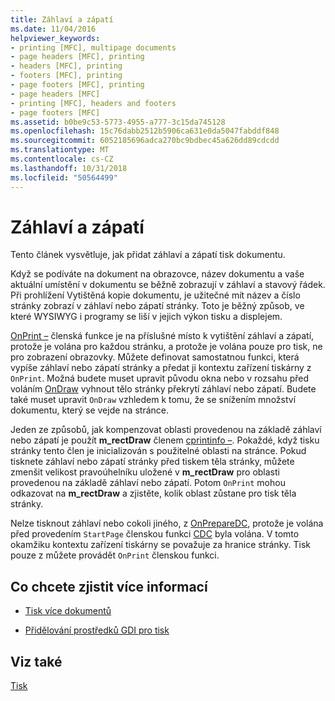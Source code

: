 ```yaml
---
title: Záhlaví a zápatí
ms.date: 11/04/2016
helpviewer_keywords:
- printing [MFC], multipage documents
- page headers [MFC], printing
- headers [MFC], printing
- footers [MFC], printing
- page footers [MFC], printing
- page headers [MFC]
- printing [MFC], headers and footers
- page footers [MFC]
ms.assetid: b0be9c53-5773-4955-a777-3c15da745128
ms.openlocfilehash: 15c76dabb2512b5906ca631e0da5047fabddf848
ms.sourcegitcommit: 6052185696adca270bc9bdbec45a626dd89cdcdd
ms.translationtype: MT
ms.contentlocale: cs-CZ
ms.lasthandoff: 10/31/2018
ms.locfileid: "50564499"
---
```

# <a name="headers-and-footers"></a>Záhlaví a zápatí

Tento článek vysvětluje, jak přidat záhlaví a zápatí tisk dokumentu.

Když se podíváte na dokument na obrazovce, název dokumentu a vaše aktuální umístění v dokumentu se běžně zobrazují v záhlaví a stavový řádek. Při prohlížení Vytištěná kopie dokumentu, je užitečné mít název a číslo stránky zobrazí v záhlaví nebo zápatí stránky. Toto je běžný způsob, ve které WYSIWYG i programy se liší v jejich výkon tisku a displejem.

[OnPrint –](../mfc/reference/cview-class.md#onprint) členská funkce je na příslušné místo k vytištění záhlaví a zápatí, protože je volána pro každou stránku, a protože je volána pouze pro tisk, ne pro zobrazení obrazovky. Můžete definovat samostatnou funkci, která vypíše záhlaví nebo zápatí stránky a předat ji kontextu zařízení tiskárny z `OnPrint`. Možná budete muset upravit původu okna nebo v rozsahu před voláním [OnDraw](../mfc/reference/cview-class.md#ondraw) vyhnout tělo stránky překrytí záhlaví nebo zápatí. Budete také muset upravit `OnDraw` vzhledem k tomu, že se snížením množství dokumentu, který se vejde na stránce.

Jeden ze způsobů, jak kompenzovat oblasti provedenou na základě záhlaví nebo zápatí je použít **m_rectDraw** členem [cprintinfo –](../mfc/reference/cprintinfo-structure.md). Pokaždé, když tisku stránky tento člen je inicializován s použitelné oblasti na stránce. Pokud tisknete záhlaví nebo zápatí stránky před tiskem těla stránky, můžete zmenšit velikost pravoúhelníku uložené v **m_rectDraw** pro oblasti provedenou na základě záhlaví nebo zápatí. Potom `OnPrint` mohou odkazovat na **m_rectDraw** a zjistěte, kolik oblast zůstane pro tisk těla stránky.

Nelze tisknout záhlaví nebo cokoli jiného, z [OnPrepareDC](../mfc/reference/cview-class.md#onpreparedc), protože je volána před provedením `StartPage` členskou funkci [CDC](../mfc/reference/cdc-class.md) byla volána. V tomto okamžiku kontextu zařízení tiskárny se považuje za hranice stránky. Tisk pouze z můžete provádět `OnPrint` členskou funkci.

## <a name="what-do-you-want-to-know-more-about"></a>Co chcete zjistit více informací

- [Tisk více dokumentů](../mfc/multipage-documents.md)

- [Přidělování prostředků GDI pro tisk](../mfc/allocating-gdi-resources.md)

## <a name="see-also"></a>Viz také

[Tisk](../mfc/printing.md)


